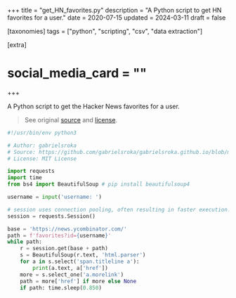 +++
title = "get_HN_favorites.py"
description = "A Python script to get HN favorites for a user."
date = 2020-07-15
updated = 2024-03-11
draft = false

[taxonomies]
tags = ["python", "scripting", "csv", "data extraction"]

[extra]
# social_media_card = ""
+++

A Python script to get the Hacker News favorites for a user.

> See original [source](https://github.com/gabrielsroka/gabrielsroka.github.io/blob/c5975c2e4fdc6155bea26a6dcea93287f58ec244/getHNFavorites.py) and [license](https://github.com/gabrielsroka/gabrielsroka.github.io/blob/c5975c2e4fdc6155bea26a6dcea93287f58ec244/LICENSE).

```python
#!/usr/bin/env python3

# Author: gabrielsroka
# Source: https://github.com/gabrielsroka/gabrielsroka.github.io/blob/master/getHNFavorites.py
# License: MIT License

import requests
import time
from bs4 import BeautifulSoup # pip install beautifulsoup4

username = input('username: ')

# session uses connection pooling, often resulting in faster execution.
session = requests.Session()

base = 'https://news.ycombinator.com/'
path = f'favorites?id={username}'
while path:
    r = session.get(base + path)
    s = BeautifulSoup(r.text, 'html.parser')
    for a in s.select('span.titleline a'):
        print(a.text, a['href'])
    more = s.select_one('a.morelink')
    path = more['href'] if more else None
    if path: time.sleep(0.850)
```
